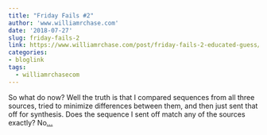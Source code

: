 ```yaml
---
title: "Friday Fails #2"
author: 'www.williamrchase.com'
date: '2018-07-27'
slug: friday-fails-2
link: https://www.williamrchase.com/post/friday-fails-2-educated-guess/
categories:
- bloglink
tags:
  - williamrchasecom
---
```


So what do now? Well the truth is that I compared sequences from all three sources, tried to minimize differences between them, and then just sent that off for synthesis. Does the sequence I sent off match any of the sources exactly? No[... <i class="fas fa-external-link-alt"></i>](https://www.williamrchase.com/post/friday-fails-2-educated-guess/)

